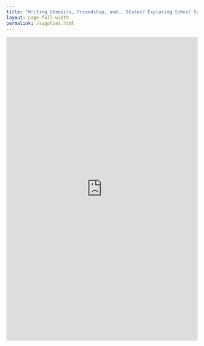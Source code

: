 ```yaml
---
title: "Writing Utensils, Friendship, and.. Status? Exploring School Supplies at MHS (Part 1)"
layout: page-full-width
permalink: /supplies.html
---
```


<iframe src="https://uploads.knightlab.com/storymapjs/f6598fffc0554f8bbf943d1cb8603fb1/writing-utensils-friendship-and-status-exploring-school-supplies-at-mhs-part-1/index.html" frameborder="0" width="100%" height="800"></iframe>

